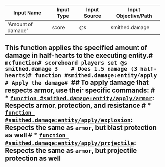 | Input Name         | Input Type | Input Source | Input Objective/Path | 
| ---                | ---        | ---          | ---                  | 
| 'Amount of damage' | score      | @s           | smithed.damage       | 


## This function applies the specified amount of damage in half-hearts to the executing entity.# ```mcfunction# scoreboard players set @s smithed.damage 3    # Does 1.5 damage (3 half-hearts)# function #smithed.damage:entity/apply         # Apply the damage# ```## To apply damage that respects armor, use their specific commands:  # * [`function #smithed.damage:entity/apply/armor`](apply/armor.md): Respects armor, protection, and resistance  # * [`function #smithed.damage:entity/apply/explosion`](apply/explosion.md): Respects the same as `armor`, but blast protection as well  # * [`function #smithed.damage:entity/apply/projectile`](apply/projectile.md): Respects the same as `armor`, but projectile protection as well  